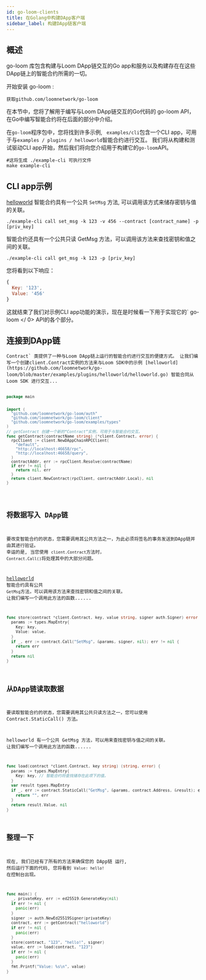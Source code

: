 ```yaml
---
id: go-loom-clients
title: 在Golang中构建DApp客户端
sidebar_label: 构建DApp链客户端
---
```

## 概述

go-loom 库包含构建与Loom DApp链交互的Go app和服务以及构建存在在这些DApp链上的智能合约所需的一切。

开始安装 go-loom :

```shell
获取github.com/loomnetwork/go-loom
```

在本节中，您将了解用于编写与Loom DApp链交互的Go代码的 go-loom API，在Go中编写智能合约将在后面的部分中介绍。

在`go-loom`程序包中，您将找到许多示例, ` examples/cli`包含一个CLI app，可用于与`examples / plugins / helloworld`智能合约进行交互。 我们将从构建和测试驱动CLI app开始，然后我们将向您介绍用于构建它的`go-loom`API。

```shell
#这将生成 ./example-cli 可执行文件
make example-cli
```

## CLI app示例

[helloworld](https://github.com/loomnetwork/go-loom/blob/master/examples/plugins/helloworld/helloworld.go) 智能合约具有一个公共 `SetMsg` 方法, 可以调用该方式来储存密钥与值的关联。

```shell
./example-cli call set_msg -k 123 -v 456 --contract [contract_name] -p [priv_key]
```

智能合约还具有一个公共只读 GetMsg 方法，可以调用该方法来查找密钥和值之间的关联。

```shell
./example-cli call get_msg -k 123 -p [priv_key]
```

您将看到以下响应：

```js
{
  Key: '123',
  Value: '456'
}
```

这就结束了我们对示例CLI app功能的演示，现在是时候看一下用于实现它的` go-loom </ 0> API的各个部分。</p>

<h2>连接到DApp链</h2>

<p><code>Contract` 类提供了一种与Loom DApp链上运行的智能合约进行交互的便捷方式。 让我们编写一个创建client.Contract实例的方法来与Loom SDK中的示例 [helloworld](https://github.com/loomnetwork/go-loom/blob/master/examples/plugins/helloworld/helloworld.go) 智能合同从Loom SDK 进行交互...

```go
package main


import (
  "github.com/loomnetwork/go-loom/auth"
  "github.com/loomnetwork/go-loom/client"
  "github.com/loomnetwork/go-loom/examples/types"
)
// getContract 创建一个新的“Contract”实例，可用于与智能合约交互。
func getContract(contractName string) (*client.Contract, error) {
  rpcClient := client.NewDAppChainRPCClient(
    "default",
    "http://localhost:46658/rpc",
    "http://localhost:46658/query",
  )
  contractAddr, err := rpcClient.Resolve(contractName)
  if err != nil {
    return nil, err
  }
  return client.NewContract(rpcClient, contractAddr.Local), nil
}
 

```

## 将数据写入 DApp链

要改变智能合约的状态，您需要调用其公共方法之一，为此必须将签名的事务发送到DApp链并由其进行验证。 幸运的是, 当您使用 `client.Contract`方法时， `Contract.Call()`将处理其中的大部分问题。

[helloworld ](https://github.com/loomnetwork/go-loom/blob/master/examples/plugins/helloworld/helloworld.go)智能合约具有公共 `GetMsg`方法，可以调用该方法来查找密钥和值之间的关联。 让我们编写一个调用此方法的函数......

```go
func store(contract *client.Contract, key, value string, signer auth.Signer) error {
  params := types.MapEntry{
    Key: key,
    Value: value,
  }
  if _, err := contract.Call("SetMsg", &params, signer, nil); err != nil {
    return err
  }
  return nil
}

```

## 从DApp链读取数据

要读取智能合约的状态，您需要调用其公共只读方法之一，您可以使用 Contract.StaticCall() 方法。

helloworld 有一个公共 GetMsg 方法，可以用来查找密钥与值之间的关联。 让我们编写一个调用此方法的函数......</p> 

```go
func load(contract *client.Contract, key string) (string, error) {
  params := types.MapEntry{
    Key: key, // 智能合约将查找储存在此项下的值。
  }
  var result types.MapEntry
  if _, err := contract.StaticCall("GetMsg", &params, contract.Address, &result); err != nil {
    return "", err
  }
  return result.Value, nil
}
```

## 整理一下

现在, 我们已经有了所有的方法来确保您的 DApp链 运行, 然后运行下面的代码, 您将看到 `Value: hello!` 在控制台出现。

```go
func main() {
  _, privateKey, err := ed25519.GenerateKey(nil)
  if err != nil {
    panic(err)
  }
  signer := auth.NewEd25519Signer(privateKey)
  contract, err := getContract("helloworld")
  if err != nil {
    panic(err)
  }
  store(contract, "123", "hello!", signer)
  value, err := load(contract, "123")
  if err != nil {
    panic(err)
  }
  fmt.Printf("Value: %s\n", value)
}
```